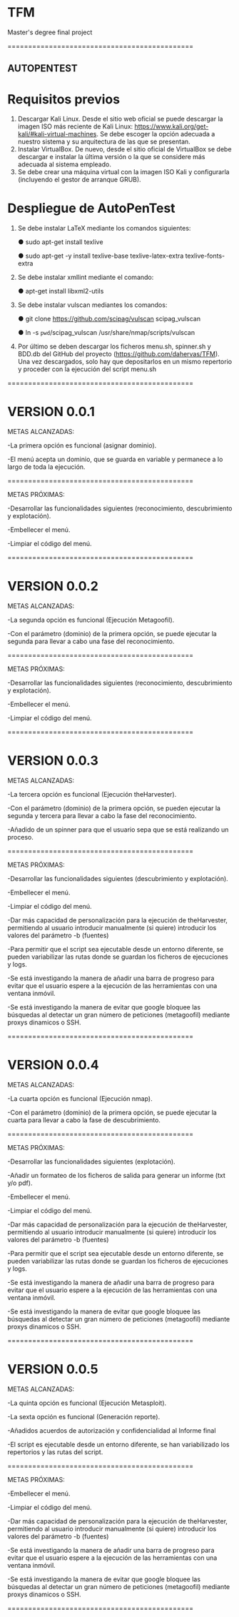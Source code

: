 # TFM
Master's degree final project

=============================================
## AUTOPENTEST

# Requisitos previos
1.	Descargar Kali Linux. Desde el sitio web oficial se puede descargar la imagen ISO más reciente de Kali Linux: https://www.kali.org/get-kali/#kali-virtual-machines. Se debe escoger la opción adecuada a nuestro sistema y su arquitectura de las que se presentan.
2.  Instalar VirtualBox. De nuevo, desde el sitio oficial de VirtualBox se debe descargar e instalar la última versión o la que se considere más adecuada al sistema empleado.
3.  Se debe crear una máquina virtual con la imagen ISO Kali y configurarla (incluyendo el gestor de arranque GRUB).

# Despliegue de AutoPenTest
1.  Se debe instalar LaTeX mediante los comandos siguientes:
   
     ●	sudo apt-get install texlive
  
     ●	sudo apt-get -y install texlive-base texlive-latex-extra texlive-fonts-extra
  
3.  Se debe instalar xmllint mediante el comando:

     ●	apt-get install libxml2-utils
  
4.  Se debe instalar vulscan mediantes los comandos:

     ●	git clone https://github.com/scipag/vulscan scipag_vulscan
  
     ●	ln -s ``pwd``/scipag_vulscan /usr/share/nmap/scripts/vulscan
  
5.  Por último se deben descargar los ficheros menu.sh, spinner.sh y BDD.db del GitHub del proyecto (https://github.com/dahervas/TFM).
Una vez descargados, solo hay que depositarlos en un mismo repertorio y proceder con la ejecución del script menu.sh

=============================================
# VERSION 0.0.1

METAS ALCANZADAS:

-La primera opción es funcional (asignar dominio).

-El menú acepta un dominio, que se guarda en variable y permanece a lo largo de toda la ejecución.

=============================================

METAS PRÓXIMAS:

-Desarrollar las funcionalidades siguientes (reconocimiento, descubrimiento y explotación).

-Embellecer el menú.

-Limpiar el código del menú.

=============================================
# VERSION 0.0.2

METAS ALCANZADAS:

-La segunda opción es funcional (Ejecución Metagoofil).

-Con el parámetro (dominio) de la primera opción, se puede ejecutar la segunda para llevar a cabo una fase del reconocimiento.

=============================================

METAS PRÓXIMAS:

-Desarrollar las funcionalidades siguientes (reconocimiento, descubrimiento y explotación).

-Embellecer el menú.

-Limpiar el código del menú.

=============================================
# VERSION 0.0.3

METAS ALCANZADAS:

-La tercera opción es funcional (Ejecución theHarvester).

-Con el parámetro (dominio) de la primera opción, se pueden ejecutar la segunda y tercera para llevar a cabo la fase del reconocimiento.

-Añadido de un spinner para que el usuario sepa que se está realizando un proceso.

=============================================

METAS PRÓXIMAS:

-Desarrollar las funcionalidades siguientes (descubrimiento y explotación).

-Embellecer el menú.

-Limpiar el código del menú.

-Dar más capacidad de personalización para la ejecución de theHarvester, permitiendo al usuario introducir manualmente (si quiere) introducir los valores del parámetro -b (fuentes)

-Para permitir que el script sea ejecutable desde un entorno diferente, se pueden variabilizar las rutas donde se guardan los ficheros de ejecuciones y logs.

-Se está investigando la manera de añadir una barra de progreso para evitar que el usuario espere a la ejecución de las herramientas con una ventana inmóvil.

-Se está investigando la manera de evitar que google bloquee las búsquedas al detectar un gran número de peticiones (metagoofil) mediante proxys dinamicos o SSH.

=============================================
# VERSION 0.0.4

METAS ALCANZADAS:

-La cuarta opción es funcional (Ejecución nmap).

-Con el parámetro (dominio) de la primera opción, se puede ejecutar la cuarta para llevar a cabo la fase de descubrimiento.

=============================================

METAS PRÓXIMAS:

-Desarrollar las funcionalidades siguientes (explotación).

-Añadir un formateo de los ficheros de salida para generar un informe (txt y/o pdf).

-Embellecer el menú.

-Limpiar el código del menú.

-Dar más capacidad de personalización para la ejecución de theHarvester, permitiendo al usuario introducir manualmente (si quiere) introducir los valores del parámetro -b (fuentes)

-Para permitir que el script sea ejecutable desde un entorno diferente, se pueden variabilizar las rutas donde se guardan los ficheros de ejecuciones y logs.

-Se está investigando la manera de añadir una barra de progreso para evitar que el usuario espere a la ejecución de las herramientas con una ventana inmóvil.

-Se está investigando la manera de evitar que google bloquee las búsquedas al detectar un gran número de peticiones (metagoofil) mediante proxys dinamicos o SSH.

=============================================
# VERSION 0.0.5

METAS ALCANZADAS:

-La quinta opción es funcional (Ejecución Metasploit).

-La sexta opción es funcional (Generación reporte).

-Añadidos acuerdos de autorización y confidencialidad al Informe final

-El script es ejecutable desde un entorno diferente, se han variabilizado los repertorios y las rutas del script.

=============================================

METAS PRÓXIMAS:

-Embellecer el menú.

-Limpiar el código del menú.

-Dar más capacidad de personalización para la ejecución de theHarvester, permitiendo al usuario introducir manualmente (si quiere) introducir los valores del parámetro -b (fuentes)

-Se está investigando la manera de añadir una barra de progreso para evitar que el usuario espere a la ejecución de las herramientas con una ventana inmóvil.

-Se está investigando la manera de evitar que google bloquee las búsquedas al detectar un gran número de peticiones (metagoofil) mediante proxys dinamicos o SSH.

=============================================
